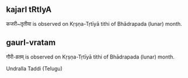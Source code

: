 ## kajarI tRtIyA

कजरी~तृतीया is observed on Kṛṣṇa-Tṛtīyā tithi of Bhādrapada (lunar) month.



## gaurI-vratam

गौरी-व्रतम् is observed on Kṛṣṇa-Tṛtīyā tithi of Bhādrapada (lunar) month.

Undralla Taddi (Telugu)

